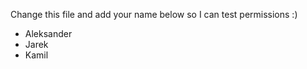 Change this file and add your name below so I can test permissions :)

* Aleksander
* Jarek
* Kamil
